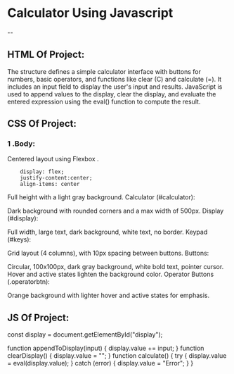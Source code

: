 # Calculator Using Javascript
--
## HTML Of Project:
The structure defines a simple calculator interface with buttons for numbers, basic operators, and functions like clear (C) and calculate (=). It includes an input field to display the user's input and results. JavaScript is used to append values to the display, clear the display, and evaluate the entered expression using the eval() function to compute the result.
## CSS Of Project:
### 1&nbsp;.Body:
Centered layout using Flexbox .
```
    display: flex;
    justify-content:center;
    align-items: center
```
Full height with a light gray background.
Calculator (#calculator):

Dark background with rounded corners and a max width of 500px.
Display (#display):

Full width, large text, dark background, white text, no border.
Keypad (#keys):

Grid layout (4 columns), with 10px spacing between buttons.
Buttons:

Circular, 100x100px, dark gray background, white bold text, pointer cursor.
Hover and active states lighten the background color.
Operator Buttons (.operatorbtn):

Orange background with lighter hover and active states for emphasis.
## JS Of Project:
const display = document.getElementById("display");

function appendToDisplay(input) {
    display.value += input;
}
function clearDisplay() {
    display.value = "";
}
function calculate() {
    try {
        display.value = eval(display.value);
    }
    catch (error) {
        display.value = "Error";
    }
}
